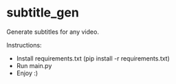 # subtitle_gen
Generate subtitles for any video.

Instructions:

- Install requirements.txt (pip install -r requirements.txt)
- Run main.py
- Enjoy :)
